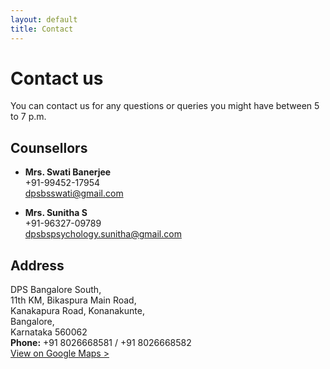```yaml
---
layout: default
title: Contact
---
```


# Contact us

You can contact us for any questions or queries you might have between 5 to 7 p.m.

## Counsellors
- **Mrs. Swati Banerjee**<br>
  +91-99452-17954<br>
  dpsbsswati@gmail.com

- **Mrs. Sunitha S**<br>
  +91-96327-09789<br>
  dpsbspsychology.sunitha@gmail.com


## Address
DPS Bangalore South, <br>
11th KM, Bikaspura Main Road, <br>
Kanakapura Road, Konanakunte, <br>
Bangalore, <br>
Karnataka 560062 <br>
**Phone:** +91 8026668581 / +91 8026668582<br>
[View on Google Maps >](https://maps.app.goo.gl/HT5KUtrjkC3HH6hX7)